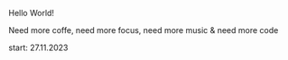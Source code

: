 Hello World!

Need more coffe, need more focus, need more music & need more code 

start: 27.11.2023